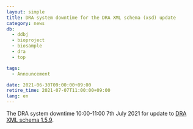 ```yaml
---
layout: simple
title: DRA system downtime for the DRA XML schema (xsd) update
category: news
db:
  - ddbj
  - bioproject
  - biosample
  - dra
  - top

tags:
  - Announcement

date: 2021-06-30T09:00:00+09:00
retire_time: 2021-07-07T11:00:00+09:00
lang: en
---
```


The DRA system downtime 10:00-11:00 7th July 2021 for update to [DRA XML schema 1.5.9](https://github.com/ddbj/pub/tree/master/docs/dra).


